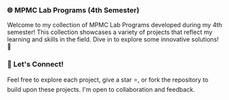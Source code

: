 ### 🌐 MPMC Lab Programs (4th Semester)
Welcome to my collection of MPMC Lab Programs developed during my 4th semester! This collection showcases a variety of projects that reflect my learning and skills in the field. Dive in to explore some innovative solutions! 🚀

### 🌱 Let's Connect!
Feel free to explore each project, give a star ⭐, or fork the repository to build upon these projects. I'm open to collaboration and feedback. 
